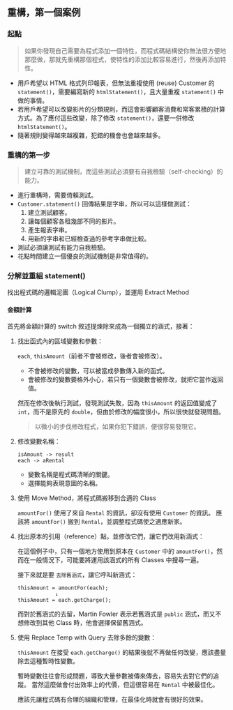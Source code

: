 ## 重構，第一個案例
### 起點
> 如果你發現自己需要為程式添加一個特性，而程式碼結構使你無法很方便地那麼做，那就先重構那個程式，使特性的添加比較容易進行，然後再添加特性。

* 用戶希望以 HTML 格式列印報表，但無法重複使用 (reuse) Customer 的 `statement()`，需要編寫新的 `htmlStatement()`，且大量重複 `statement()` 中做的事情。
* 若用戶希望可以改變影片的分類規則，而這會影響顧客消費和常客累積的計算方式。為了應付這些改變，除了修改 `statement()`，還要一併修改 `htmlStatement()`。
* 隨著規則變得越來越複雜，犯錯的機會也會越來越多。

### 重構的第一步
> 建立可靠的測試機制，而這些測試必須要有自我檢驗（self-checking）的能力。

* 進行重構時，需要倚賴測試。
* `Customer.statement()` 回傳結果是字串，所以可以這樣做測試：
    1. 建立測試顧客。
    2. 讓每個顧客各租幾部不同的影片。
    3. 產生報表字串。
    4. 用新的字串和已經檢查過的參考字串做比較。
* 測試必須讓測試有能力自我檢驗。
* 花點時間建立一個優良的測試機制是非常值得的。

### 分解並重組 statement()

找出程式碼的邏輯泥團（Logical Clump），並運用 Extract Method

#### 金額計算
    
首先將金額計算的 switch 敘述提煉除來成為一個獨立的涵式，接著：
    
1. 找出函式內的區域變數和參數：

    `each`, `thisAmount`（前者不會被修改，後者會被修改）。
    * 不會被修改的變數，可以被當成參數傳入新的函式。
    * 會被修改的變數要格外小心，若只有一個變數會被修改，就把它當作返回值。

   然而在修改後執行測試，發現測試失敗，因為 `thisAmount` 的返回值變成了 `int`，而不是原先的 `double`，但由於修改的幅度很小，所以很快就發現問題。
   > 以微小的步伐修改程式，如果你犯下錯誤，便很容易發現它。
   
2. 修改變數名稱：
   
    ```
    isAmount -> result
    each -> aRental
    ```
    
    * 變數名稱是程式碼清晰的關鍵。
    * 選擇能夠表現意圖的名稱。
   
3. 使用 Move Method，將程式碼搬移到合適的 Class
    
    `amountFor()` 使用了來自 `Rental` 的資訊，卻沒有使用 `Customer` 的資訊。
    應該將 `amountFor()` 搬到 `Rental`，並調整程式碼使之適應新家。
    
4. 找出原本的引用（reference）點，並修改它們，讓它們改用新涵式：
    
    在這個例子中，只有一個地方使用到原本在 `Customer` 中的 `amountFor()`，然而在一般情況下，可能要將運用該涵式的所有 Classes 中搜尋一遍。
    
    接下來就是要 `去除舊涵式`，讓它呼叫新涵式：
    
    ```
    thisAmount = amountFor(each);
                ↓
    thisAmount = each.getCharge();
    ```
    
    而對於舊涵式的去留，Martin Fowler 表示若舊涵式是 `public` 涵式，而又不想修改到其他 Class 時，他會選擇保留舊涵式。
    
5. 使用 Replace Temp with Query 去除多餘的變數：

    `thisAmount` 在接受 `each.getCharge()` 的結果後就不再做任何改變，應該盡量除去這種暫時性變數。
    
    暫時變數往往會形成問題，導致大量參數被傳來傳去，容易失去對它們的追蹤。
    當然這麼做會付出效率上的代價，但這很容易在 `Rental` 中被最佳化。
    
    應該先讓程式碼有合理的組織和管理，在最佳化時就會有很好的效果。
    
    